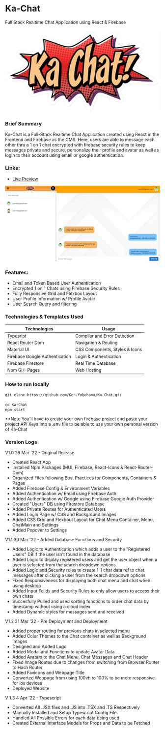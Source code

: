 # Ka-Chat
Full Stack Realtime Chat Application using React & Firebase

![Ka-Chat Logo](https://github.com/Ken-Yokohama/Ka-Chat/blob/master/public/images/ka-chat-logo1.png?raw=true)

### Brief Summary
Ka-Chat is a Full-Stack Realtime Chat Application created using React in the Frontend and Firebase as the CMS. Here, users are able to message each other thru a 1 on 1 chat encrypted with firebase security rules to keep messages private and secure, personalize their profile and avatar as well as login to their account using email or google authentication.

### Links:
- [Live Preview](https://ken-yokohama.github.io/Ka-Chat)

![Ka-Chat Cover Sample](https://github.com/Ken-Yokohama/Ka-Chat/blob/master/cover.JPG?raw=true)

### Features:
- Email and Token Based User Authentication
- Encrypted 1 on 1 Chats using Firebase Security Rules
- Fully Responsive Grid and Flexbox Layout
- User Profile Information w/ Profile Avatar
- User Search Query and filtering

### Technologies & Templates Used
| Technologies | Usage                                      |
| ----------------- | ------------------------------------------------ |
| Typesript | Compiler and Error Detection |
| React Router Dom | Navigation & Routing |
| Material UI | CSS Components, Styles & Icons       |
| Firebase Google Authentication      | Login & Authentication      |
| Firebase Firestore     | Real Time Database      |
| Npm GH-Pages | Web Hosting |

### How to run locally
```
git clone https://github.com/Ken-Yokohama/Ka-Chat.git

cd Ka-Chat
npm start
```

**Note You'll have to create your own firebase project and paste your project API Keys into a .env file to be able to use your own personal version of Ka-Chat

### Version Logs
V1.0 29 Mar '22 - Original Release

- Created React App
- Installed Npm Packages (MUI, Firebase, React-Icons & React-Router-Dom)
- Organized Files following Best Practices for Components, Containers & Pages
- Added Firebase Config & Environment Variables
- Added Authentication w/ Email using Firebase Auth
- Added Authentication w/ Google using Firebase Google Auth Provider
- Created "Users" DB using Firestore Database
- Added Private Routes for Authenticated Users
- Added Login Page w/ CSS and Background Images
- Added CSS Grid and Flexbout Layout for Chat Menu Container, Menu, ChatMain and Settings
- Added Popover to Settings

V1.1 30 Mar '22 - Added Database Functions and Security

- Added Logic to Authentication which adds a user to the "Registered Users" DB if the user isn't found in the database
- Added Logic to display registered users and get the user object when a user is selected from the search dropdown options
- Added Logic and Security rules to create 1-1 chat data ref to chat messages after clicking a user from the search dropdown options
- Fixed Responsiveness for displaying both chat menu and chat when using desktop
- Added Input Feilds and Security Rules to only allow users to access their own chats
- Succesfully Pulled and used sorting functions to order chat data by timestamp without using a cloud index
- Added Dynamic styles for messages sent and received


V1.2 31 Mar '22 - Pre Deployment and Deployment

- Added proper routing for previous chats in selected menu
- Added Color Themes to the Chat container as well as Background Images
- Designed and Added Logo
- Added Modal and Functions to update Avatar Data
- Added Avatars to the Chat Menu, Chat Messages and Chat Header
- Fixed Image Routes due to changes from switching from Browser Router to Hash Router
- Added Favicons and Webpage Title
- Converted Webpage from using 100vh to 100% to be more responsive for ios devices
- Deployed Website

V 1.3 4 Apr '22 - Typescript

- Converted All .JSX files and .JS into .TSX and .TS Respectively
- Manually Installed and Setup Typescript Config File
- Handled All Possible Errors for each data being used
- Created External Interface Models for Props and Data to be Fetched 
